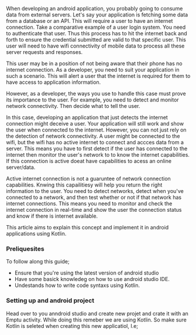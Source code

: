 When developing an android application, you probably going to consume data from external servers. Let's say your application is fetching some data from a database or an API. This will require a user to have an internet connection. Take a comparative example of a user login system. You need to authenticate that user. Thus this process has to hit the internet back and forth to ensure the credential submitted are valid to that specific user. This user will need to have wifi connectivity of mobile data to process all these server requests and responses.

This user may be in a position of not being aware that their phone has no internet connection. As a developer, you need to suit your application in such a scenario. This will alert a user that the internet is required for them to have access to application information.

However, as a developer, the ways you use to handle this case must prove its importance to the user. For example, you need to detect and monitor network connectivity. Then decide what to tell the user.

In this case, developing an application that just detects the internet connection might deceive a user. Your application will still work and show the user when connected to the internet. However, you can not just rely on the detection of network connectivity. A user might be connected to the wifi, but the wifi has no active internet to connect and accces data from a server. This means you have to first detect if the user has connected to the internet then monitor the user's network to to know the internet capabilities. If this connection is active doeat have capabilities to acess an online server/data.

Active internet connection is not a guaruntee of network connection capabilities. Knwing this capailitiesy will help you return the right information to the user. You need to detect networks, detect when you've connected to a network, and then test whether or not if that network has internet connections. This means you need to monitor and check the internet connection in real-time and show the user the connection status and know if there is internet available.

This article aims to explain this concept and implement it in android applications using Kotlin.

### Preliquesites

To follow along this guide;
- Ensure that you're using the latest version of android studio
- Have some basick knowledeg on how to use android studio IDE.
- Undestands how to write code syntaxs using Kotlin.

### Setting up and android project

Head over to you anndroid studio and create new projet and crate it with an Emptu activity. While doing this remeber we are using Kotlin. So make sure Kotlin is seleted when creating this new applicatiol, I.e;

![]()